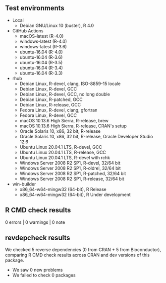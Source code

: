 ## Test environments


- Local
    - Debian GNU/Linux 10 (buster), R 4.0
- GitHub Actions
    - macOS-latest (R-4.0)
    - windows-latest (R-4.0)
    - windows-latest (R-3.6)
    - ubuntu-16.04 (R-4.0)
    - ubuntu-16.04 (R-3.6)
    - ubuntu-16.04 (R-3.5)
    - ubuntu-16.04 (R-3.4)
    - ubuntu-16.04 (R-3.3)
- rhub
    - Debian Linux, R-devel, clang, ISO-8859-15 locale
    - Debian Linux, R-devel, GCC
    - Debian Linux, R-devel, GCC, no long double
    - Debian Linux, R-patched, GCC
    - Debian Linux, R-release, GCC
    - Fedora Linux, R-devel, clang, gfortran
    - Fedora Linux, R-devel, GCC
    - macOS 10.13.6 High Sierra, R-release, brew
    - macOS 10.13.6 High Sierra, R-release, CRAN's setup
    - Oracle Solaris 10, x86, 32 bit, R-release
    - Oracle Solaris 10, x86, 32 bit, R-release, Oracle Developer Studio 12.6
    - Ubuntu Linux 20.04.1 LTS, R-devel, GCC
    - Ubuntu Linux 20.04.1 LTS, R-release, GCC
    - Ubuntu Linux 20.04.1 LTS, R-devel with rchk
    - Windows Server 2008 R2 SP1, R-devel, 32/64 bit
    - Windows Server 2008 R2 SP1, R-oldrel, 32/64 bit
    - Windows Server 2008 R2 SP1, R-patched, 32/64 bit
    - Windows Server 2008 R2 SP1, R-release, 32/64 bit
- win-builder
    - x86_64-w64-mingw32 (64-bit), R Release
    - x86_64-w64-mingw32 (64-bit), R Under development

## R CMD check results

0 errors | 0 warnings | 0 note

## revdepcheck results

We checked 5 reverse dependencies (0 from CRAN + 5 from Bioconductor), comparing R CMD check results across CRAN and dev versions of this package.

- We saw 0 new problems
- We failed to check 0 packages
